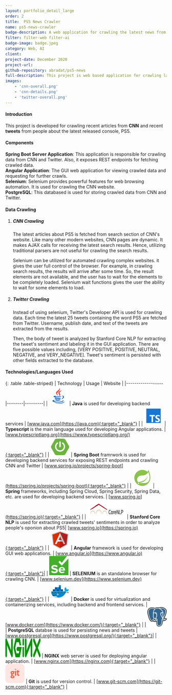 ```yaml
---
layout: portfolio_detail_large
order: 2
title:  PS5 News Crawler
name: ps5-news-crawler
badge-description: A web application for crawling the latest news from CNN and latest tweets from Twitter about PS5 console.
filter: filter-web filter-ai
badge-image: badge.jpeg
category: Web, AI
client:
project-date: December 2020
project-url:
github-repository: abradat/ps5-news
full-description: This project is web based application for crawling latest news from CNN and latest tweets and analyzing people's oponion about Sony's last gaming console, PS5.
images:
    - 'cnn-overall.png'
    - 'cnn-details.png'
    - 'twitter-overall.png'
---
```

#### Introduction
This project is developed for crawling recent articles from **CNN** and recent **tweets** from people about the latest released console, PS5.

#### Components

**Spring Boot Server Application**: This application is responsible for crawling data from CNN and Twitter. Also, it exposes REST endpoints for fetching crawled data.  
**Angular Application**: The GUI web application for viewing crawled data and requesting for further crawls.  
**Selenium**: Selenium provides powerful features for web browsing automation. It is used for crawling the CNN website.  
**PostgreSQL**: This databased is used for storing crawled data from CNN and Twitter.

#### Data Crawling

1. ##### CNN Crawling
    The latest articles about PS5 is fetched from search section of CNN's website. Like many other modern websites, CNN pages are dynamic. It makes AJAX calls for receiving the latest search results. Hence, utilizing traditional parsers are not useful for crawling the search results.  
    
    Selenium can be utilized for automated crawling complex websites. it gives the user full control of the browser. For example, in crawling search results, the results will arrive after some time. So, the result elements are not available, and the user has to wait for the elements to be completely loaded. Selenium wait functions gives the user the ability to wait for some elements to load.
2. ##### Twitter Crawling
    Instead of using selenium, Twitter's Developer API is used for crawling data. Each time the latest 25 tweets containing the word PS5 are fetched from Twitter. Username, publish date, and text of the tweets are extracted from the results.

    Then, the body of tweet is analyzed by Stanford Core NLP for extracting the tweet's sentiment and labeling it in the GUI application. There are five possible values including, [VERY POSITIVE, POSITIVE, NEUTRAL, NEGATIVE, and VERY_NEGATIVE]. Tweet's sentiment is persisted with other fields extracted to the database.

#### Technologies/Languages Used

{: .table .table-striped}
| Technology | Usage | Website |
|------------------|--------|---------|
| <img src="/assets/img/portfolio/technologies/java.png" width="60" height="60"> | **Java** is used for developing backend services | [www.java.com](https://java.com){:target="_blank"} |
| <img src="/assets/img/portfolio/technologies/typescript.png" width="60" height="60"> | **Typescript** is the main language used for developing Angular applications. | [www.typescriptlang.org](https://www.typescriptlang.org/){:target="_blank"} |
| <img src="/assets/img/portfolio/technologies/spring-boot.png" width="60" height="60"> | **Spring Boot** framrwork is used for developing backend services for exposing REST endpoints and crawling CNN and Twitter | [www.spring.io/projects/spring-boot](https://spring.io/projects/spring-boot){:target="_blank"} |
| <img src="/assets/img/portfolio/technologies/spring.png" width="60" height="60"> | **Spring** frameworks, including Spring Cloud, Spring Security, Spring Data, etc. are used for developing backend services. | [www.spring.io](https://spring.io){:target="_blank"} |
| <img src="/assets/img/portfolio/technologies/core-nlp.png" width="120" height="60"> | **Stanford Core NLP** is used for extracting crawled tweets' sentiments in order to analyze people's oponion about PS5| [www.spring.io](https://spring.io){:target="_blank"} |
| <img src="/assets/img/portfolio/technologies/angular.png" width="60" height="60"> | **Angular** framework is used for developing GUI web applications. | [www.angular.io](https://www.angular.io){:target="_blank"}|
| <img src="/assets/img/portfolio/technologies/selenium.png" width="60" height="60"> | **SELENIUM** is an standalone browser for crawling CNN. | [www.selenium.dev](https://www.selenium.dev){:target="_blank"} |
| <img src="/assets/img/portfolio/technologies/docker.png" width="60" height="60"> | **Docker** is used for virtualization and containerizing services, including backend and frontend services. | [www.docker.com](https://www.docker.com/){:target="_blank"} |
| <img src="/assets/img/portfolio/technologies/postgre.png" width="60" height="60"> | **PostgreSQL** databse is used for persisting news and tweets | [www.postgresql.org](https://www.postgresql.org/){:target="_blank"}|
| <img src="/assets/img/portfolio/technologies/nginx.svg" width="110" height="60"> | **NGINX** web server is used for deploying angular application. | [www.nginx.com](https://nginx.com){:target="_blank"} |
| <img src="/assets/img/portfolio/technologies/git.png" width="60" height="60"> | **Git** is used for version control. | [www.git-scm.com](https://git-scm.com){:target="_blank"} |